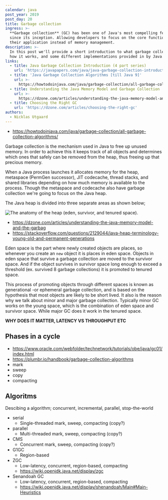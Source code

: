 ```yaml
---
calendar: java
post_year: 2019
post_day: 20
title: Garbage collection
ingress: >-
  **Garbage collection** (GC) has been one of Java's most compelling features
  since its inception. Allowing developers to focus on the core functionality of
  their application instead of memory management. 
description: >-
  In this post we'll provide a short introduction to what garbage collection is,
  how it works, and some different implementations provided in by Java.
links:
  - title: Java Garbage Collection Introduction (4 part series)
    url: 'https://javapapers.com/java/java-garbage-collection-introduction/'
  - title: 'Java Garbage Collection Algorithms [till Java 9]'
    url: >-
      https://howtodoinjava.com/java/garbage-collection/all-garbage-collection-algorithms/
  - title: Understanding the Java Memory Model and Garbage Collection
    url: >-
      https://dzone.com/articles/understanding-the-java-memory-model-and-the-garbag
  - title: Choosing the Right GC
    url: 'https://dzone.com/articles/choosing-the-right-gc'
authors:
  - Nicklas Utgaard
---
```

- https://howtodoinjava.com/java/garbage-collection/all-garbage-collection-algorithms/

Garbage collection is the mechanism used in Java to free up unused memory. In order to achieve this it keeps track of all objects and determines which ones that safely can be removed from the heap, thus freeing up that precious memory. 

When a Java process launches it allocates memory for the heap, metaspace (PermGen successor), JIT codecache, thread stacks, and shared libraries depending on how much memory is available to the process. Though the metaspace and codecache also have garbage collection we're going to focus on the Java heap. 

The Java heap is divided into three separate areas as shown below;

![The anatomy of the heap (eden, survivor, and tenured space).](https://i.ibb.co/yqb7zGF/heapillustration.png)

- https://dzone.com/articles/understanding-the-java-memory-model-and-the-garbag
- https://stackoverflow.com/questions/2129044/java-heap-terminology-young-old-and-permanent-generations

Eden space is the part where newly created objects are places, so whenever you create an `new` object it is places in eden space. Objects in eden space that survive a garbage collection are moved to the survivor space. And if the object survives in survivor space long enough to exceed a threshold (ex. survived 8 garbage collections) it is promoted to tenured space.

This process of promoting objects through different spaces is known as generational -or ephemeral garbage collection, and is based on the hypothesis that most objects are likely to be short lived. It also is the reason why we talk about minor and major garbage collection. Typically minor GC works on the young space, which is the combination of eden space and survivor space. While major GC does it work in the tenured space. 

**WHY DOES IT MATTER, LATENCY VS THROUGHPUT ETC** 

## Phases in a cycle
- https://www.oracle.com/webfolder/technetwork/tutorials/obe/java/gc01/index.html
- https://plumbr.io/handbook/garbage-collection-algorithms
- mark
- sweep
- copy
- compacting

## Algoritms
Descibing a algorithm; concurrent, incremental, parallel, stop-the-world

- serial
  - Single-threaded mark, sweep, compacting (copy?)
- parallel
  - Multi-threaded mark, sweep, compacting (copy?)
- CMS
  - Concurrent mark, sweep, compacting (copy?)
- G1GC
  - Region-based
- ZGC
  - Low-latency, concurrent, region-based, compacting
  - https://wiki.openjdk.java.net/display/zgc
- Senandoah GC
  - Low-latency, concurrent, region-based, compacting
  - https://wiki.openjdk.java.net/display/shenandoah/Main#Main-Heuristics

